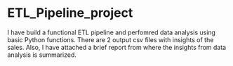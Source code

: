 # ETL_Pipeline_project
I have build a functional ETL pipeline and perfomred data analysis using basic Python functions. There are 2 output csv files with insights of the sales. Also, I have attached a brief report from where the insights from data analysis is summarized.
